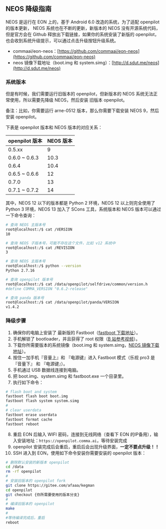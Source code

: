 ## NEOS 降级指南

NEOS 是运行在 EON 上的，基于 Android 6.0 改造的系统，为了适配 openpilot 的版本更新， NEOS 系统也在不断的更新，新版本的 NEOS 没有开源系统代码，但是官方会在 Github 释放出下载链接，如果你的系统安装了新版的 openpilot，也会收到系统升级提示，可以通过点击升级按钮升级系统。

- commaai/eon-neos：[https://github.com/commaai/eon-neos](https://github.com/commaai/eon-neos)
- neos 镜像下载地址（boot.img 和 system.simg）：[http://d.sdut.me/neos](http://d.sdut.me/neos)


### 系统版本

但是有时候，我们需要运行旧版本的 openpilot，但新版本的 NEOS 系统无法正常使用，所以需要先降级 NEOS，然后安装 旧版本 openpilot。

备注：比如，你需要运行 arne-0512 版本，那么你需要下载安装 NEOS 9，然后安装 openpilot。


下表是 openpilot 版本和 NEOS 版本的对应关系：

openpilot 版本| NEOS 版本
-|-
0.5.xx| 9
0.6.0 ~ 0.6.3| 10.3
0.6.4 | 10.4
0.6.5 ~ 0.6.6| 12
0.7.0 | 13
0.7.1 ~ 0.7.2| 14

其中，NEOS 12 以下的版本都是 Python 2 环境，NEOS 12 以上则完全使用了 Python 3 环境，NEOS 13 加入了 SCons 工具，系统版本和 NEOS 版本可以通过一下命令查询：

```bash
# 查询 NEOS 主版本号
root@localhost:/$ cat /VERSION
10

# 查询 NEOS 子版本号，可能不存在这个文件，比如 v12 系统中
root@localhost:/$ cat /REVISION
3
```

```bash
# 查询 NEOS 主版本号
root@localhost:/$ python --version
Python 2.7.16
```

```bash
# 查询 openpilot 版本号
root@localhost:/$ cat /data/openpilot/selfdrive/common/version.h
#define COMMA_VERSION "0.6.2-release"

# 查询 panda 版本号
root@localhost:/$ cat /data/openpilot/panda/VERSION
v1.4.2
```

### 降级步骤

1. 确保你的电脑上安装了 最新版的 Fastboot（[fastboot 下载地址](https://developer.android.com/studio/releases/platform-tools?hl=zh_cn)）。
2. 手机解锁了 bootloader，并且获得了 root 权限（[B 站参考视频](https://www.bilibili.com/video/av66821136)）。
3. 下载你所需要版本的系统镜像（boot.img 和 system.simg，[NEOS 镜像下载地址](http://d.sdut.me/neos)）。
4. 按住一加手机『音量上』和 『电源键』进入 Fastboot 模式（乐视 pro3 是 『音量下』 和 『电源键』）。
5. 手机通过 USB 数据线连接到电脑。
6. 把  boot.img、system.simg 和 fastboot.exe 一个目录里。
7. 执行如下命令：
```bash
# flash boot and system
fastboot flash boot boot.img
fastboot flash system system.simg
#
# clear userdata
fastboot erase userdata
fastboot format cache
fastboot reboot
```
8. 重启 EON 后输入 WIFI 密码，连接到无线网络（查看下 EON 的IP备用），输入安装地址：`https://openpilot.comma.ai`，等待安装完成
9. openpilot 安装完成后会重启，重启后会出现升级界面，**一定不要点升级！！**
10. SSH 进入到 EON，使用如下命令安装你需要安装的 openpilot 版本：
```bash
# 删除默认安装的新版本 openpilot
cd /data
rm -rf openpilot
#
# 安装旧版本的 openpilot fork
git clone https://gitee.com/afaaa/kegman
cd openpilot
git checkout {你所需要使用的版本分支}
#
# 编译旧版本的 openpilot
make
#
#等待编译完成后，重启
reboot
```



